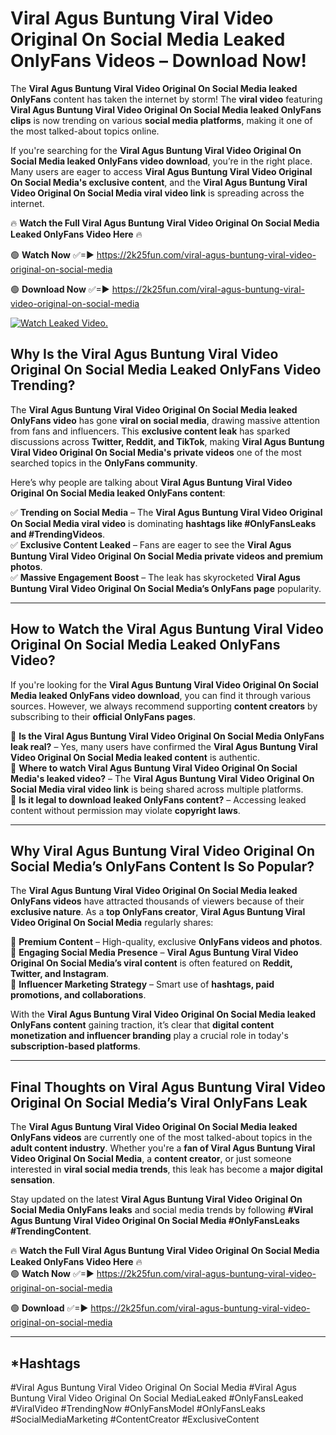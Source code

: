 # Viral Agus Buntung Viral Video Original On Social Media Leaked OnlyFans Videos – Download Now!

The **Viral Agus Buntung Viral Video Original On Social Media leaked OnlyFans** content has taken the internet by storm! The **viral video** featuring **Viral Agus Buntung Viral Video Original On Social Media leaked OnlyFans clips** is now trending on various **social media platforms**, making it one of the most talked-about topics online.  

If you're searching for the **Viral Agus Buntung Viral Video Original On Social Media leaked OnlyFans video download**, you’re in the right place. Many users are eager to access **Viral Agus Buntung Viral Video Original On Social Media's exclusive content**, and the **Viral Agus Buntung Viral Video Original On Social Media viral video link** is spreading across the internet.  

🔥 **Watch the Full Viral Agus Buntung Viral Video Original On Social Media Leaked OnlyFans Video Here** 🔥  

🟢 **Watch Now** ✅=► https://2k25fun.com/viral-agus-buntung-viral-video-original-on-social-media

🟢 **Download Now** ✅=► https://2k25fun.com/viral-agus-buntung-viral-video-original-on-social-media

[![Watch Leaked Video.](https://miro.medium.com/v2/resize:fit:828/format:webp/1*cilzJN44JGOrTw9NJCrNHA.gif "Watch Leaked Video")](https://2k25fun.com/viral-agus-buntung-viral-video-original-on-social-media)

## **Why Is the Viral Agus Buntung Viral Video Original On Social Media Leaked OnlyFans Video Trending?**  

The **Viral Agus Buntung Viral Video Original On Social Media leaked OnlyFans video** has gone **viral on social media**, drawing massive attention from fans and influencers. This **exclusive content leak** has sparked discussions across **Twitter, Reddit, and TikTok**, making **Viral Agus Buntung Viral Video Original On Social Media's private videos** one of the most searched topics in the **OnlyFans community**.  

Here’s why people are talking about **Viral Agus Buntung Viral Video Original On Social Media leaked OnlyFans content**:  

✅ **Trending on Social Media** – The **Viral Agus Buntung Viral Video Original On Social Media viral video** is dominating **hashtags like #OnlyFansLeaks and #TrendingVideos**.  
✅ **Exclusive Content Leaked** – Fans are eager to see the **Viral Agus Buntung Viral Video Original On Social Media private videos and premium photos**.  
✅ **Massive Engagement Boost** – The leak has skyrocketed **Viral Agus Buntung Viral Video Original On Social Media’s OnlyFans page** popularity.  

---

## **How to Watch the Viral Agus Buntung Viral Video Original On Social Media Leaked OnlyFans Video?**  

If you're looking for the **Viral Agus Buntung Viral Video Original On Social Media leaked OnlyFans video download**, you can find it through various sources. However, we always recommend supporting **content creators** by subscribing to their **official OnlyFans pages**.  

🔹 **Is the Viral Agus Buntung Viral Video Original On Social Media OnlyFans leak real?** – Yes, many users have confirmed the **Viral Agus Buntung Viral Video Original On Social Media leaked content** is authentic.  
🔹 **Where to watch Viral Agus Buntung Viral Video Original On Social Media's leaked video?** – The **Viral Agus Buntung Viral Video Original On Social Media viral video link** is being shared across multiple platforms.  
🔹 **Is it legal to download leaked OnlyFans content?** – Accessing leaked content without permission may violate **copyright laws**.  

---

## **Why Viral Agus Buntung Viral Video Original On Social Media’s OnlyFans Content Is So Popular?**  

The **Viral Agus Buntung Viral Video Original On Social Media leaked OnlyFans videos** have attracted thousands of viewers because of their **exclusive nature**. As a **top OnlyFans creator**, **Viral Agus Buntung Viral Video Original On Social Media** regularly shares:  

📌 **Premium Content** – High-quality, exclusive **OnlyFans videos and photos**.  
📌 **Engaging Social Media Presence** – **Viral Agus Buntung Viral Video Original On Social Media’s viral content** is often featured on **Reddit, Twitter, and Instagram**.  
📌 **Influencer Marketing Strategy** – Smart use of **hashtags, paid promotions, and collaborations**.  

With the **Viral Agus Buntung Viral Video Original On Social Media leaked OnlyFans content** gaining traction, it’s clear that **digital content monetization and influencer branding** play a crucial role in today's **subscription-based platforms**.  

---

## **Final Thoughts on Viral Agus Buntung Viral Video Original On Social Media’s Viral OnlyFans Leak**  

The **Viral Agus Buntung Viral Video Original On Social Media leaked OnlyFans videos** are currently one of the most talked-about topics in the **adult content industry**. Whether you're a **fan of Viral Agus Buntung Viral Video Original On Social Media**, a **content creator**, or just someone interested in **viral social media trends**, this leak has become a **major digital sensation**.  

Stay updated on the latest **Viral Agus Buntung Viral Video Original On Social Media OnlyFans leaks** and social media trends by following **#Viral Agus Buntung Viral Video Original On Social Media #OnlyFansLeaks #TrendingContent**.  

🔥 **Watch the Full Viral Agus Buntung Viral Video Original On Social Media Leaked OnlyFans Video Here** 🔥  
🟢 **Watch Now** ✅=► https://2k25fun.com/viral-agus-buntung-viral-video-original-on-social-media

🟢 **Download** ✅=► https://2k25fun.com/viral-agus-buntung-viral-video-original-on-social-media

---

## *Hashtags
#Viral Agus Buntung Viral Video Original On Social Media #Viral Agus Buntung Viral Video Original On Social MediaLeaked #OnlyFansLeaked #ViralVideo #TrendingNow #OnlyFansModel #OnlyFansLeaks #SocialMediaMarketing #ContentCreator #ExclusiveContent  